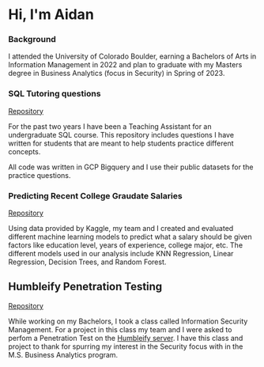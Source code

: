 # Hi, I'm Aidan
### Background
I attended the University of Colorado Boulder, earning a Bachelors of Arts in Information Management in 2022 and plan to graduate with my Masters degree in Business Analytics (focus in Security) in Spring of 2023.

### SQL Tutoring questions
[Repository](https://github.com/Aidan-Price/SQL-Tutoring-Questions) 

For the past two years I have been a Teaching Assistant for an undergraduate SQL course. This repository includes questions I have written for students that are meant to help students practice different concepts.

All code was written in GCP Bigquery and I use their public datasets for the practice questions.

### Predicting Recent College Graudate Salaries
[Repository](https://github.com/Aidan-Price/College-Graduate-Salary-Predictions)

Using data provided by Kaggle, my team and I created and evaluated different machine learning models to predict what a salary should be given factors like education level, years of experience, college major, etc. The different models used in our analysis include KNN Regression, Linear Regression, Decision Trees, and Random Forest.

## Humbleify Penetration Testing
[Repository](https://github.com/Aidan-Price/PenTest_Project)

While working on my Bachelors, I took a class called Information Security Management. For a project in this class my team and I were asked to perfom a Penetration Test on the [Humbleify server](https://github.com/security-assignments/pentest-humbleify). I have this class and project to thank for spurring my interest in the Security focus with in the M.S. Business Analytics program.
